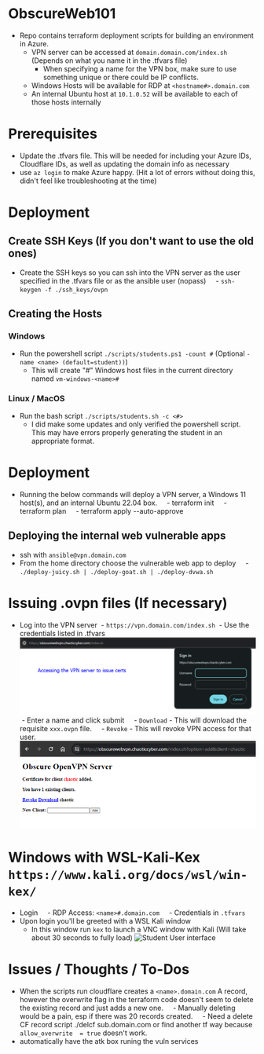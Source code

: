 # ObscureWeb101
- Repo contains terraform deployment scripts for building an environment in Azure.
	- VPN server can be accessed at `domain.domain.com/index.sh` (Depends on what you name it in the .tfvars file)
		- When specifying a name for the VPN box, make sure to use something unique or there could be IP conflicts.
	- Windows Hosts will be available for RDP at `<hostname#>.domain.com`
	- An internal Ubuntu host at `10.1.0.52` will be available to each of those hosts internally
# Prerequisites
- Update the .tfvars file. This will be needed for including your Azure IDs, Cloudflare IDs, as well as updating the domain info as necessary
- use `az login` to make Azure happy. (Hit a lot of errors without doing this, didn't feel like troubleshooting at the time)
# Deployment
## Create SSH Keys (If you don't want to use the old ones)
- Create the SSH keys so you can ssh into the VPN server as the user specified in the .tfvars file or as the ansible user (nopass)
    - `ssh-keygen -f ./ssh_keys/ovpn`
## Creating the Hosts
### Windows
- Run the powershell script `./scripts/students.ps1 -count #` (Optional `-name <name> (default=student))`)
	- This will create "#" Windows host files in the current directory named `vm-windows-<name>#`
### Linux / MacOS
- Run the bash script `./scripts/students.sh -c <#>`
	- I did make some updates and only verified the powershell script. This may have errors properly generating the student in an appropriate format.
# Deployment
- Running the below commands will deploy a VPN server, a Windows 11 host(s), and an internal Ubuntu 22.04 box.
    - terraform init
    - terraform plan
    - terraform apply --auto-approve
## Deploying the internal web vulnerable apps
- ssh with `ansible@vpn.domain.com`
- From the home directory choose the vulnerable web app to deploy
    - `./deploy-juicy.sh | ./deploy-goat.sh | ./deploy-dvwa.sh`
# Issuing .ovpn files (If necessary)
- Log into the VPN server
 - `https://vpn.domain.com/index.sh`
 - Use the credentials listed in .tfvars
![Basic Auth for VPN Login](images/vpnserveraccess.png)
 - Enter a name and click submit
    - `Download` - This will download the requisite `xxx.ovpn` file.
    - `Revoke` - This will revoke VPN access for that user.
![VPN Issue Interface](images/vpnclientdownload.png)
# Windows with WSL-Kali-Kex `https://www.kali.org/docs/wsl/win-kex/`
- Login
    - RDP Access: `<name>#.domain.com`
    - Credentials in `.tfvars`
- Upon login you'll be greeted with a WSL Kali window
	- In this window run `kex` to launch a VNC window with Kali (Will take about 30 seconds to fully load)
![Student User interface](studentwithkali.png)
# Issues / Thoughts / To-Dos
- When the scripts run cloudflare creates a `<name>.domain.com` A record, however the overwrite flag in the terraform code doesn't seem to delete the existing record and just adds a new one.
    - Manually deleting would be a pain, esp if there was 20 records created.
    - Need a delete CF record script ./delcf sub.domain.com or find another tf way because `allow_overwrite  = true` doesn't work.
- automatically have the atk box runing the vuln services

